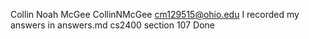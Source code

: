 Collin Noah McGee
CollinNMcGee
cm129515@ohio.edu
I recorded my answers in answers.md
cs2400 section 107
Done
